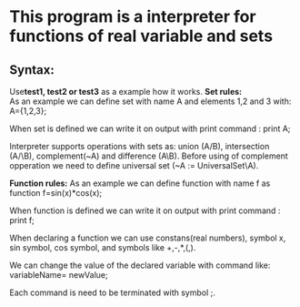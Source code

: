# This program is a interpreter for functions of real variable and sets
## Syntax:

 Use**test1, test2 or test3** as a example how it works. 
 **Set rules:**   
 As an example we can define set with name A and elements 1,2 and 3 with: A={1,2,3};
 
 When set is defined we can write it on output with print command : print A;
 
 Interpreter supports operations with sets as: union (A\/B), intersection (A/\B), complement(~A) and difference (A\B).
 Before using of complement opperation we need to define universal set (~A := UniversalSet\A).
 
 **Function rules:**
  As an example we can define function  with name f as function f=sin(x)*cos(x);
  
  When function is defined we can write it on output with print command : print f;
  
  When declaring a function we can use constans(real numbers), symbol x, sin symbol, cos symbol, and symbols like +,-,*,(,).
  
  
  We can change the value of the declared variable with command like: variableName= newValue;
  
  Each command is need to be terminated with symbol ;.
  
  
 
 
 
 
 
 

